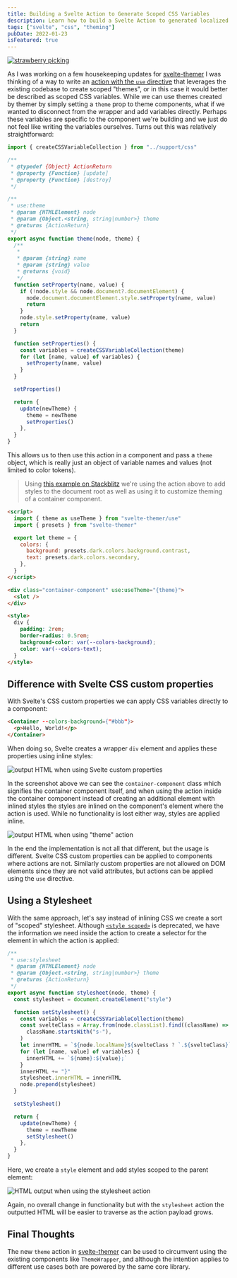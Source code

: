 ```yaml
---
title: Building a Svelte Action to Generate Scoped CSS Variables
description: Learn how to build a Svelte Action to generated localized CSS variables
tags: ["svelte", "css", "theming"]
pubDate: 2022-01-23
isFeatured: true
---
```


<a href="https://unsplash.com/photos/Kx060cRsmt0" target="_blank">

![strawberry picking](https://user-images.githubusercontent.com/5033303/150690053-5e93800d-218d-4aab-ae1e-a118cfcd98cd.png)

</a>

As I was working on a few housekeeping updates for [svelte-themer](https://www.npmjs.com/package/svelte-themer) I was thinking of a way to write an [action with the `use` directive](https://svelte.dev/tutorial/actions) that leverages the existing codebase to create scoped "themes", or in this case it would better be described as scoped CSS variables. While we can use themes created by themer by simply setting a `theme` prop to theme components, what if we wanted to disconnect from the wrapper and add variables directly. Perhaps these variables are specific to the component we're building and we just do not feel like writing the variables ourselves. Turns out this was relatively straightforward:

```js
import { createCSSVariableCollection } from "../support/css"

/**
 * @typedef {Object} ActionReturn
 * @property {Function} [update]
 * @property {Function} [destroy]
 */

/**
 * use:theme
 * @param {HTMLElement} node
 * @param {Object.<string, string|number>} theme
 * @returns {ActionReturn}
 */
export async function theme(node, theme) {
  /**
   *
   * @param {string} name
   * @param {string} value
   * @returns {void}
   */
  function setProperty(name, value) {
    if (!node.style && node.document?.documentElement) {
      node.document.documentElement.style.setProperty(name, value)
      return
    }
    node.style.setProperty(name, value)
    return
  }

  function setProperties() {
    const variables = createCSSVariableCollection(theme)
    for (let [name, value] of variables) {
      setProperty(name, value)
    }
  }

  setProperties()

  return {
    update(newTheme) {
      theme = newTheme
      setProperties()
    },
  }
}
```

This allows us to then use this action in a component and pass a `theme` object, which is really just an object of variable names and values (not limited to color tokens).

> Using [this example on Stackblitz](https://stackblitz.com/edit/sveltekit-s7wvm2?file=src%2Froutes%2Findex.svelte) we're using the action above to add styles to the document root as well as using it to customize theming of a container component.

```html
<script>
  import { theme as useTheme } from "svelte-themer/use"
  import { presets } from "svelte-themer"

  export let theme = {
    colors: {
      background: presets.dark.colors.background.contrast,
      text: presets.dark.colors.secondary,
    },
  }
</script>

<div class="container-component" use:useTheme="{theme}">
  <slot />
</div>

<style>
  div {
    padding: 2rem;
    border-radius: 0.5rem;
    background-color: var(--colors-background);
    color: var(--colors-text);
  }
</style>
```

## Difference with Svelte CSS custom properties

With Svelte's CSS custom properties we can apply CSS variables directly to a component:

```html
<Container --colors-background={"#bbb"}>
  <p>Hello, World!</p>
</Container>
```

When doing so, Svelte creates a wrapper `div` element and applies these properties using inline styles:

![output HTML when using Svelte custom properties](https://user-images.githubusercontent.com/5033303/150698553-1b88e95f-5cf9-4903-af8d-cebbdcc9fc63.png)

In the screenshot above we can see the `container-component` class which signifies the container component itself, and when using the action inside the container component instead of creating an additional element with inlined styles the styles are inlined on the component's element where the action is used. While no functionality is lost either way, styles are applied inline.

![output HTML when using "theme" action](https://user-images.githubusercontent.com/5033303/150698708-fe660636-1913-4e45-b3b7-1bcb52d3356e.png)

In the end the implementation is not all that different, but the usage is different. Svelte CSS custom properties can be applied to components where actions are not. Similarly custom properties are not allowed on DOM elements since they are not valid attributes, but actions can be applied using the `use` directive.

## Using a Stylesheet

With the same approach, let's say instead of inlining CSS we create a sort of "scoped" stylesheet. Although [`<style scoped>`](https://developer.mozilla.org/en-US/docs/Web/API/HTMLStyleElement/scoped) is deprecated, we have the information we need inside the action to create a selector for the element in which the action is applied:

```js
/**
 * use:stylesheet
 * @param {HTMLElement} node
 * @param {Object.<string, string|number>} theme
 * @returns {ActionReturn}
 */
export async function stylesheet(node, theme) {
  const stylesheet = document.createElement("style")

  function setStylesheet() {
    const variables = createCSSVariableCollection(theme)
    const svelteClass = Array.from(node.classList).find((className) =>
      className.startsWith("s-"),
    )
    let innerHTML = `${node.localName}${svelteClass ? `.${svelteClass}` : ""}{`
    for (let [name, value] of variables) {
      innerHTML += `${name}:${value};`
    }
    innerHTML += "}"
    stylesheet.innerHTML = innerHTML
    node.prepend(stylesheet)
  }

  setStylesheet()

  return {
    update(newTheme) {
      theme = newTheme
      setStylesheet()
    },
  }
}
```

Here, we create a `style` element and add styles scoped to the parent element:

![HTML output when using the stylesheet action](https://user-images.githubusercontent.com/5033303/150701679-ee35c6de-a8c6-41a6-9e87-106575200e3c.png)

Again, no overall change in functionality but with the `stylesheet` action the outputted HTML will be easier to traverse as the action payload grows.

## Final Thoughts

The new `theme` action in [svelte-themer](https://svelte-themer.vercel.app/) can be used to circumvent using the existing components like `ThemeWrapper`, and although the intention applies to different use cases both are powered by the same core library.
